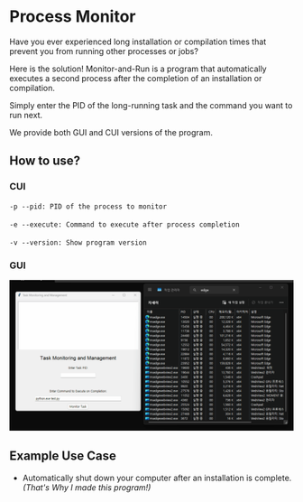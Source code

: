 # Process Monitor
Have you ever experienced long installation or compilation times that prevent you from running other processes or jobs?

Here is the solution! Monitor-and-Run is a program that automatically executes a second process after the completion of an installation or compilation.

Simply enter the PID of the long-running task and the command you want to run next.

We provide both GUI and CUI versions of the program.

## How to use?

### CUI

```
-p --pid: PID of the process to monitor

-e --execute: Command to execute after process completion

-v --version: Show program version
```

### GUI

![](Animation.gif)


## Example Use Case

- Automatically shut down your computer after an installation is complete.
 *(That's Why I made this program!)*